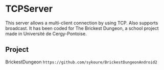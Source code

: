 # TCPServer
This server allows a multi-client connection by using TCP. Also supports broadcast. It has been coded for The Brickest Dungeon, a school project made in Université de Cergy-Pontoise.
## Project
BrickestDungeon ``` https://github.com/sykoure/BrickestDungeonAndroid2 ```
